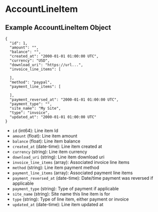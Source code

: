 # AccountLineItem

## Example AccountLineItem Object

```
{
  "id": 1,
  "amount": "",
  "balance": "",
  "created_at": "2000-01-01 01:00:00 UTC",
  "currency": "USD",
  "download_uri": "https://url...",
  "invoice_line_items": [

  ],
  "method": "paypal",
  "payment_line_items": [

  ],
  "payment_reversed_at": "2000-01-01 01:00:00 UTC",
  "payment_type": "",
  "site_name": "My Site",
  "type": "invoice",
  "updated_at": "2000-01-01 01:00:00 UTC"
}
```

* `id` (int64): Line item Id
* `amount` (float): Line item amount
* `balance` (float): Line item balance
* `created_at` (date-time): Line item created at
* `currency` (string): Line item currency
* `download_uri` (string): Line item download uri
* `invoice_line_items` (array): Associated invoice line items
* `method` (string): Line item payment method
* `payment_line_items` (array): Associated payment line items
* `payment_reversed_at` (date-time): Date/time payment was reversed if applicable
* `payment_type` (string): Type of payment if applicable
* `site_name` (string): Site name this line item is for
* `type` (string): Type of line item, either payment or invoice
* `updated_at` (date-time): Line item updated at
